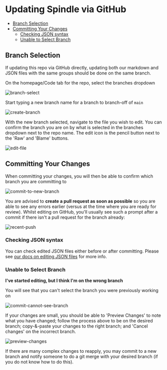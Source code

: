 # Updating Spindle via GitHub

* [Branch Selection](#branch-selection)
* [Committing Your Changes](#committing-your-changes)
  * [Checking JSON syntax](#checking-json-syntax)
  * [Unable to Select Branch](#unable-to-select-branch)

## Branch Selection

If updating this repo via GitHub directly, updating both our markdown and JSON files with the same groups should be done on the same branch.

On the homepage/Code tab for the repo, select the branches dropdown

![branch-select](https://user-images.githubusercontent.com/52256544/223459950-6cca4462-f176-4416-b4ed-53b2fdd6d45d.png)

Start typing a new branch name for a branch to branch-off of `main`

![create-branch](https://user-images.githubusercontent.com/52256544/223460129-e2a72646-c0bb-472a-be2a-0077efc73988.png)

With the new branch selected, navigate to the file you wish to edit. You can confirm the branch you are on by what is selected in the branches dropdown next to the repo name. The edit icon is the pencil button next to the 'Raw' and 'Blame' buttons.

![edit-file](https://user-images.githubusercontent.com/52256544/223460673-5e7110c7-798c-4624-a10b-2be0e8698088.png)

## Committing Your Changes

When committing your changes, you will then be able to confirm which branch you are committing to

![commit-to-new-branch](https://user-images.githubusercontent.com/52256544/223460917-b6369517-7138-4e25-a31c-ecfe9b0ff5dc.png)

You are advised to **create a pull request as soon as possible** so you are able to see any errors earlier (versus at the time where you are ready for review). Whilst editing on GitHub, you'll usually see such a prompt after a commit if there isn't a pull request for the branch already:

![recent-push](https://user-images.githubusercontent.com/52256544/233661801-67b9eb61-67eb-462b-ae6e-328ca3aa69b4.png)

### Checking JSON syntax

You can check edited JSON files either before or after committing. Please see [our docs on editing JSON files](updating-json-files.md) for more info.

### Unable to Select Branch

**I've started editing, but I think I'm on the wrong branch**

You will see that you can't select the branch you were previously working on

![commit-cannot-see-branch](https://user-images.githubusercontent.com/52256544/223461197-9191a53a-2a4f-47ae-843b-622660e61ad9.png)

If your changes are small, you should be able to 'Preview Changes' to note what you have changed; follow the process above to be on the desired branch; copy-&-paste your changes to the right branch; and 'Cancel changes' on the incorrect branch.

![preview-changes](https://user-images.githubusercontent.com/52256544/223462197-698f7a6d-fce9-4a3d-870b-02dfab71ec85.png)

If there are many complex changes to reapply, you may commit to a new branch and notify someone to do a git merge with your desired branch (if you do not know how to do this).
